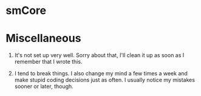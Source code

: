 # smCore



# Miscellaneous

1. It's not set up very well. Sorry about that, I'll clean it up as soon as I remember that I wrote this.

2. I tend to break things. I also change my mind a few times a week and make stupid coding decisions just as often. I usually notice my mistakes sooner or later, though.
